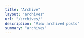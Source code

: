 ```yaml
---
title: "Archive"
layout: "archives"
url: "/archives/"
description: "View archived posts"
summary: "archives"
---
```

